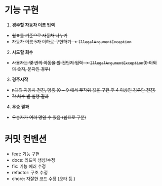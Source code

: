 # 기능 구현
1. **경주할 자동차 이름 입력**
- ~~쉼표를 기준으로 자동차 나누기~~
- ~~자동차 이름 5자 이하로 구현하기 -> `IllegalArgumentException`~~

2. **시도할 회수**
- ~~사용자는 몇 번의 이동을 할 것인지 입력 -> `IllegalArgumentException`(0 이외의 숫자, 문자인 경우)~~

3. **경주시작**
- ~~n대의 자동차 전진, 멈춤 (0 ~ 9 에서 무작위 값을 구한 후 4 이상인 경우만 전진)~~
- ~~각 차수 별 실행 결과~~

4. **우승 결과**
- ~~우승자가 여러 명일 수 있음 (쉼표로 구분)~~

# 커밋 컨벤션
* feat: 기능 구현
* docs: 리드미 생성/수정
* fix: 기능 에러 수정
* refactor: 구조 수정
* chore: 자잘한 코드 수정 (오타 등.)